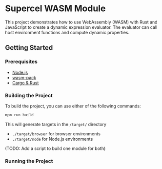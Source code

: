 # Supercel WASM Module

This project demonstrates how to use WebAssembly (WASM) with Rust and JavaScript to create a dynamic expression evaluator. The evaluator can call host environment functions and compute dynamic properties.

## Getting Started

### Prerequisites

- [Node.js](https://nodejs.org/)
- [wasm-pack](https://rustwasm.github.io/wasm-pack/installer/)
- [Cargo & Rust](https://www.rust-lang.org/tools/install)

### Building the Project

To build the project, you can use either of the following commands:

```bash
npm run build
```

This will generate targets in the `/target/` directory
* `./target/browser` for browser environments
* `./target/node` for Node.js environments

(TODO: Add a script to build one module for both)

### Running the Project

